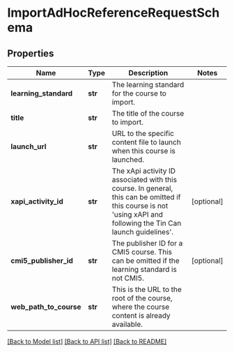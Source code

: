 # ImportAdHocReferenceRequestSchema

## Properties
Name | Type | Description | Notes
------------ | ------------- | ------------- | -------------
**learning_standard** | **str** | The learning standard for the course to import. | 
**title** | **str** | The title of the course to import. | 
**launch_url** | **str** | URL to the specific content file to launch when this course is launched. | 
**xapi_activity_id** | **str** | The xApi activity ID associated with this course. In general, this can be omitted if this course is not &#x27;using xAPI and following the Tin Can launch guidelines&#x27;. | [optional] 
**cmi5_publisher_id** | **str** | The publisher ID for a CMI5 course. This can be omitted if the learning standard is not CMI5. | [optional] 
**web_path_to_course** | **str** | This is the URL to the root of the course, where the course content is already available. | 

[[Back to Model list]](../README.md#documentation-for-models) [[Back to API list]](../README.md#documentation-for-api-endpoints) [[Back to README]](../README.md)

